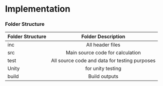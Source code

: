 # Implementation

### Folder Structure





| Folder Structure   |      Folder Description     | 
|--------------------|:-------------:|
| inc  |  All header files | 
| src  |    Main source code for calculation  |   
| test | All source code and data for testing purposes |  
|Unity | for unity testing | 
| build | Build outputs |     



